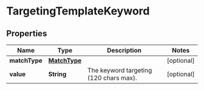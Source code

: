 

# TargetingTemplateKeyword

## Properties

Name | Type | Description | Notes
------------ | ------------- | ------------- | -------------
**matchType** | [**MatchType**](MatchType.md) |  |  [optional]
**value** | **String** | The keyword targeting (120 chars max). |  [optional]





